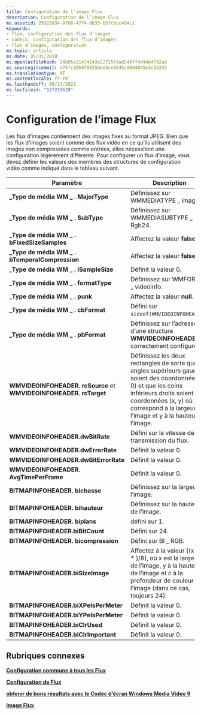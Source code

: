 ```yaml
---
title: Configuration de l’image Flux
description: Configuration de l’image Flux
ms.assetid: 29325834-8766-47f4-8b33-b5fcbcc494c1
keywords:
- flux, configuration des flux d’images
- codecs, configuration des flux d’images
- flux d’images, configuration
ms.topic: article
ms.date: 05/31/2018
ms.openlocfilehash: 24b05a21474143e227257dad240ff4d4464732ad
ms.sourcegitcommit: d75fc10b9f0825bbe5ce5045c90d4045e3c53243
ms.translationtype: MT
ms.contentlocale: fr-FR
ms.lasthandoff: 09/13/2021
ms.locfileid: "127219628"
---
```

# <a name="configuring-image-streams"></a>Configuration de l’image Flux

Les flux d’images contiennent des images fixes au format JPEG. Bien que les flux d’images soient comme des flux vidéo en ce qu’ils utilisent des images non compressées comme entrées, elles nécessitent une configuration légèrement différente. Pour configurer un flux d’image, vous devez définir les valeurs des membres des structures de configuration vidéo comme indiqué dans le tableau suivant.



| Paramètre                                                           | Description                                                                                                                                                                      |
|-------------------------------------------------------------------|----------------------------------------------------------------------------------------------------------------------------------------------------------------------------------|
| **\_Type de média WM \_ . MajorType**                                     | Définissez sur WMMEDIATYPE \_ image.                                                                                                                                                       |
| **\_Type de média WM \_ . SubType**                                       | Définissez sur WMMEDIASUBTYPE \_ Rgb24.                                                                                                                                                    |
| **\_Type de média WM \_ . bFixedSizeSamples**                             | Affectez la valeur **false**.                                                                                                                                                                |
| **\_Type de média WM \_ . bTemporalCompression**                          | Affectez la valeur **false**.                                                                                                                                                                |
| **\_Type de média WM \_ . lSampleSize**                                   | Définit la valeur 0.                                                                                                                                                                        |
| **\_Type de média WM \_ . formatType**                                    | Définissez sur WMFORMAT \_ videoinfo.                                                                                                                                                      |
| **\_Type de média WM \_ . punk**                                          | Affectez la valeur **null**.                                                                                                                                                                 |
| **\_Type de média WM \_ . cbFormat**                                      | Défini sur `sizeof(WMVIDEOINFOHEADER)`.                                                                                                                                              |
| **\_Type de média WM \_ . pbFormat**                                      | Définissez sur l’adresse d’une structure **WMVIDEOINFOHEADER** correctement configurée.                                                                                                     |
| **WMVIDEOINFOHEADER. rcSource** et **WMVIDEOINFOHEADER. rcTarget** | Définissez les deux rectangles de sorte que les angles supérieurs gauches soient des coordonnées (0, 0) et que les coins inférieurs droits soient des coordonnées (x, y) où x correspond à la largeur de l’image et y à la hauteur de l’image. |
| **WMVIDEOINFOHEADER.dwBitRate**                                   | Défini sur la vitesse de transmission du flux.                                                                                                                                               |
| **WMVIDEOINFOHEADER.dwErrorRate**                                 | Définit la valeur 0.                                                                                                                                                                        |
| **WMVIDEOINFOHEADER.dwBitErrorRate**                              | Définit la valeur 0.                                                                                                                                                                        |
| **WMVIDEOINFOHEADER. AvgTimePerFrame**                             | Définit la valeur 0.                                                                                                                                                                        |
| **BITMAPINFOHEADER. bichasse**                                      | Définissez sur la largeur de l’image.                                                                                                                                                   |
| **BITMAPINFOHEADER. bihauteur**                                     | Définissez sur la hauteur de l’image.                                                                                                                                                  |
| **BITMAPINFOHEADER. biplans**                                     | défini sur 1.                                                                                                                                                                        |
| **BITMAPINFOHEADER.biBitCount**                                   | Défini sur 24.                                                                                                                                                                       |
| **BITMAPINFOHEADER. bicompression**                                | Défini sur BI \_ RGB.                                                                                                                                                                  |
| **BITMAPINFOHEADER.biSizeImage**                                  | Affectez à la valeur ((x \* y \* )/8), où x est la largeur de l’image, y à la hauteur de l’image et c à la profondeur de couleur de l’image (dans ce cas, toujours 24).                     |
| **BITMAPINFOHEADER.biXPelsPerMeter**                              | Définit la valeur 0.                                                                                                                                                                        |
| **BITMAPINFOHEADER.biYPelsPerMeter**                              | Définit la valeur 0.                                                                                                                                                                        |
| **BITMAPINFOHEADER.biClrUsed**                                    | Définit la valeur 0.                                                                                                                                                                        |
| **BITMAPINFOHEADER.biClrImportant**                               | Définit la valeur 0.                                                                                                                                                                        |



 

## <a name="related-topics"></a>Rubriques connexes

<dl> <dt>

[**Configuration commune à tous les Flux**](configuration-common-to-all-streams.md)
</dt> <dt>

[**Configuration de Flux**](configuring-streams.md)
</dt> <dt>

[**obtenir de bons résultats avec le Codec d’écran Windows Media Video 9**](getting-good-results-with-the-windows-media-video-9-screen-codec.md)
</dt> <dt>

[**Image Flux**](image-streams.md)
</dt> </dl>

 

 




